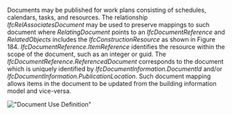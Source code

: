 Documents may be published for work plans consisting of schedules, calendars, tasks, and resources. The relationship _IfcRelAssociatesDocument_ may be used to preserve mappings to such document where _RelatingDocument_ points to an _IfcDocumentReference_ and _RelatedObjects_ includes the _IfcConstructionResource_ as shown in Figure 184. _IfcDocumentReference.ItemReference_ identifies the resource within the scope of the document, such as an integer or guid. The _IfcDocumentReference.ReferencedDocument_ corresponds to the document which is uniquely identified by _IfcDocumentInformation.DocumentId_ and/or _IfcDocumentInformation.PublicationLocation_. Such document mapping allows items in the document to be updated from the building information model and vice-versa.

!["Document Use Definition"](../../../figures/ifcconstructionresource-document.png "Figure 1 &mdash; Construction resource document use")